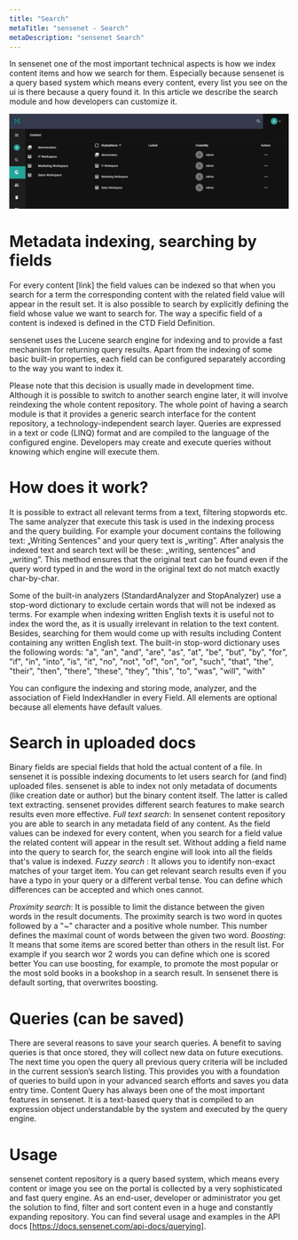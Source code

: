 ```yaml
---
title: "Search"
metaTitle: "sensenet - Search"
metaDescription: "sensenet Search"
---
```



In sensenet one of the most important technical aspects is how we index content items and how we search for them. Especially because sensenet is a query based system which means every content, every list you see on the ui is there because a query found it. In this article we describe the search module and how developers can customize it.

![search](../img/search.gif)

# Metadata indexing, searching by fields
For every content [link] the field values can be indexed so that when you search for a term the corresponding content with the related field value will appear in the result set. It is also possible to search by explicitly defining the field whose value we want to search for. The way a specific field of a content is indexed is defined in the CTD Field Definition.

sensenet uses the Lucene search engine for indexing and to provide a fast mechanism for returning query results. Apart from the indexing of some basic built-in properties, each field can be configured separately according to the way you want to index it.

Please note that this decision is usually made in development time. Although it is possible to switch to another search engine later, it will involve reindexing the whole content repository.
The whole point of having a search module is that it provides a generic search interface for the content repository, a technology-independent search layer. Queries are expressed in a text or code (LINQ) format and are compiled to the language of the configured engine. Developers may create and execute queries without knowing which engine will execute them.

# How does it work?
It is possible to extract all relevant terms from a text, filtering stopwords etc. The same analyzer that execute this task is used in the indexing process and the query building. For example your document contains the following text: „Writing Sentences” and your query text is „writing”. After analysis the indexed text and search text will be these: „writing, sentences” and „writing”. This method ensures that the original text can be found even if the query word typed in and the word in the original text do not match exactly char-by-char.

Some of the built-in analyzers (StandardAnalyzer and StopAnalyzer) use a stop-word dictionary to exclude certain words that will not be indexed as terms. For example when indexing written English texts it is useful not to index the word the, as it is usually irrelevant in relation to the text content. Besides, searching for them would come up with results including Content containing any written English text. The built-in stop-word dictionary uses the following words:
"a", "an", "and", "are", "as", "at", "be", "but", "by", "for", "if", "in", "into", "is", "it", "no", "not", "of",
"on", "or", "such", "that", "the", "their", "then", "there", "these", "they", "this", "to", "was", "will", "with"

You can configure the indexing and storing mode, analyzer, and the association of Field IndexHandler in every Field. All elements are optional because all elements have default values.

# Search in uploaded docs
Binary fields are special fields that hold the actual content of a file. In sensenet it is possible indexing documents to let users search for (and find) uploaded files. sensenet is able to index not only metadata of documents (like creation date or author) but the binary content itself. The latter is called text extracting.
sensenet provides different search features to make search results even more effective.
_Full text search_: In sensenet content repository you are able to search in any metadata field of any content. As the field values can be indexed for every content, when you search for a field value the related content will appear in the result set. Without adding a field name into the query to search for, the search engine will look into all the fields that's value is indexed.
_Fuzzy search_ : It allows you to identify non-exact matches of your target item. You can get relevant search results even if you have a typo in your query or a different verbal tense. You can define which differences can be accepted and which ones cannot.

_Proximity search_: It is possible to limit the distance between the given words in the result documents. The proximity search is two word in quotes followed by a "~" character and a positive whole number. This number defines the maximal count of words between the given two word.
_Boosting_: It means that some items are scored better than others in the result list. For example if you search wor 2 words you can define which one is scored better You can use boosting, for example, to promote the most popular or the most sold books in a bookshop in a search result. In sensenet there is default sorting, that overwrites boosting.

# Queries (can be saved)
There are several reasons to save your search queries. A benefit to saving queries is that once stored, they will collect new data on future executions. The next time you open the query all previous query criteria will be included in the current session’s search listing. This provides you with a foundation of queries to build upon in your advanced search efforts and saves you data entry time.
Content Query has always been one of the most important features in sensenet. It is a text-based query that is compiled to an expression object understandable by the system and executed by the query engine.

# Usage
sensenet content repository is a query based system, which means every content or image you see on the portal is collected by a very sophisticated and fast query engine. As an end-user, developer or administrator you get the solution to find, filter and sort content even in a huge and constantly expanding repository.
You can find several usage and examples in the API docs [https://docs.sensenet.com/api-docs/querying].


